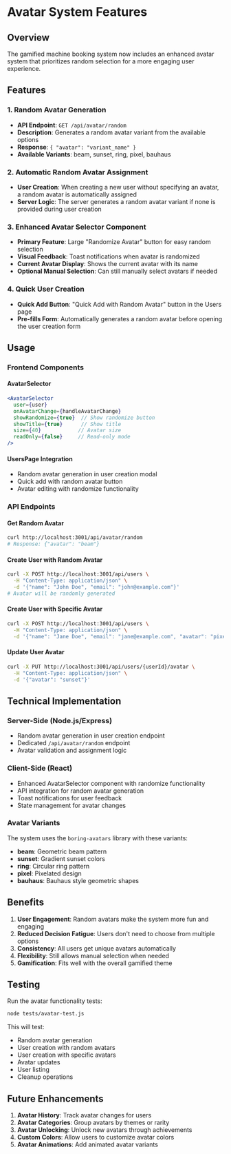# Avatar System Features

## Overview
The gamified machine booking system now includes an enhanced avatar system that prioritizes random selection for a more engaging user experience.

## Features

### 1. Random Avatar Generation
- **API Endpoint**: `GET /api/avatar/random`
- **Description**: Generates a random avatar variant from the available options
- **Response**: `{ "avatar": "variant_name" }`
- **Available Variants**: beam, sunset, ring, pixel, bauhaus

### 2. Automatic Random Avatar Assignment
- **User Creation**: When creating a new user without specifying an avatar, a random avatar is automatically assigned
- **Server Logic**: The server generates a random avatar variant if none is provided during user creation

### 3. Enhanced Avatar Selector Component
- **Primary Feature**: Large "Randomize Avatar" button for easy random selection
- **Visual Feedback**: Toast notifications when avatar is randomized
- **Current Avatar Display**: Shows the current avatar with its name
- **Optional Manual Selection**: Can still manually select avatars if needed

### 4. Quick User Creation
- **Quick Add Button**: "Quick Add with Random Avatar" button in the Users page
- **Pre-fills Form**: Automatically generates a random avatar before opening the user creation form

## Usage

### Frontend Components

#### AvatarSelector
```jsx
<AvatarSelector 
  user={user}
  onAvatarChange={handleAvatarChange}
  showRandomize={true}  // Show randomize button
  showTitle={true}      // Show title
  size={40}            // Avatar size
  readOnly={false}     // Read-only mode
/>
```

#### UsersPage Integration
- Random avatar generation in user creation modal
- Quick add with random avatar button
- Avatar editing with randomize functionality

### API Endpoints

#### Get Random Avatar
```bash
curl http://localhost:3001/api/avatar/random
# Response: {"avatar": "beam"}
```

#### Create User with Random Avatar
```bash
curl -X POST http://localhost:3001/api/users \
  -H "Content-Type: application/json" \
  -d '{"name": "John Doe", "email": "john@example.com"}'
# Avatar will be randomly generated
```

#### Create User with Specific Avatar
```bash
curl -X POST http://localhost:3001/api/users \
  -H "Content-Type: application/json" \
  -d '{"name": "Jane Doe", "email": "jane@example.com", "avatar": "pixel"}'
```

#### Update User Avatar
```bash
curl -X PUT http://localhost:3001/api/users/{userId}/avatar \
  -H "Content-Type: application/json" \
  -d '{"avatar": "sunset"}'
```

## Technical Implementation

### Server-Side (Node.js/Express)
- Random avatar generation in user creation endpoint
- Dedicated `/api/avatar/random` endpoint
- Avatar validation and assignment logic

### Client-Side (React)
- Enhanced AvatarSelector component with randomize functionality
- API integration for random avatar generation
- Toast notifications for user feedback
- State management for avatar changes

### Avatar Variants
The system uses the `boring-avatars` library with these variants:
- **beam**: Geometric beam pattern
- **sunset**: Gradient sunset colors
- **ring**: Circular ring pattern
- **pixel**: Pixelated design
- **bauhaus**: Bauhaus style geometric shapes

## Benefits

1. **User Engagement**: Random avatars make the system more fun and engaging
2. **Reduced Decision Fatigue**: Users don't need to choose from multiple options
3. **Consistency**: All users get unique avatars automatically
4. **Flexibility**: Still allows manual selection when needed
5. **Gamification**: Fits well with the overall gamified theme

## Testing

Run the avatar functionality tests:
```bash
node tests/avatar-test.js
```

This will test:
- Random avatar generation
- User creation with random avatars
- User creation with specific avatars
- Avatar updates
- User listing
- Cleanup operations

## Future Enhancements

1. **Avatar History**: Track avatar changes for users
2. **Avatar Categories**: Group avatars by themes or rarity
3. **Avatar Unlocking**: Unlock new avatars through achievements
4. **Custom Colors**: Allow users to customize avatar colors
5. **Avatar Animations**: Add animated avatar variants 